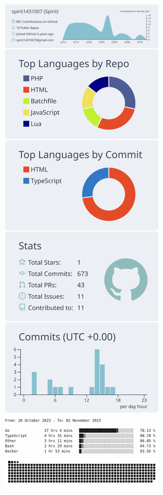 [![](https://raw.githubusercontent.com/spirit1431007/spirit1431007/master/profile-summary-card-output/nord_bright/0-profile-details.svg)](https://git.io/spiritx)
[![](https://raw.githubusercontent.com/spirit1431007/spirit1431007/master/profile-summary-card-output/nord_bright/1-repos-per-language.svg)](https://git.io/spiritx) [![](https://raw.githubusercontent.com/spirit1431007/spirit1431007/master/profile-summary-card-output/nord_bright/2-most-commit-language.svg)](https://git.io/spiritx)
[![](https://raw.githubusercontent.com/spirit1431007/spirit1431007/master/profile-summary-card-output/nord_bright/3-stats.svg)](https://git.io/spiritx) [![](https://raw.githubusercontent.com/spirit1431007/spirit1431007/master/profile-summary-card-output/nord_bright/4-productive-time.svg)](https://git.io/spiritx)

<!--START_SECTION:waka-->

```txt
From: 26 October 2023 - To: 02 November 2023

Go                37 hrs 4 mins   █████████████████▓░░░░░░░   70.13 %
TypeScript        4 hrs 35 mins   ██▒░░░░░░░░░░░░░░░░░░░░░░   08.70 %
Other             3 hrs 11 mins   █▓░░░░░░░░░░░░░░░░░░░░░░░   06.05 %
Bash              2 hrs 29 mins   █▒░░░░░░░░░░░░░░░░░░░░░░░   04.73 %
Docker            1 hr 53 mins    █░░░░░░░░░░░░░░░░░░░░░░░░   03.56 %
```

<!--END_SECTION:waka-->

![contribution](https://github.com/spirit1431007/spirit1431007/blob/output/github-contribution-grid-snake.svg)
